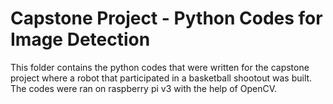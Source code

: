 # Capstone Project - Python Codes for Image Detection
This folder contains the python codes that were written for the capstone project where a robot that 
participated in a basketball shootout was built. 
The codes were ran on raspberry pi v3 with the help of OpenCV.
